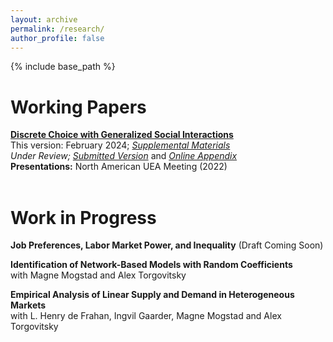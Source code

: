 ```yaml
---
layout: archive
permalink: /research/
author_profile: false
---
```


{% include base_path %}


Working Papers
======

[**Discrete Choice with Generalized Social Interactions**](/files/dcwgsi_paper.pdf)<br>
This version: February 2024; [*Supplemental Materials*](/files/dcwgsi_supplement.pdf)<br>
_Under Review;_ [*Submitted Version*](/files/dcwgsi_paper_ECTA.pdf) and [*Online Appendix*](/files/dcwgsi_supplement_ECTA.pdf)<br>
**Presentations:** North American UEA Meeting (2022)
<br><br>

Work in Progress
======
**Job Preferences, Labor Market Power, and Inequality** (Draft Coming Soon) <br>

**Identification of Network-Based Models with Random Coefficients**<br>
with Magne Mogstad and Alex Torgovitsky
<br>

**Empirical Analysis of Linear Supply and Demand in Heterogeneous Markets**<br>
with L. Henry de Frahan, Ingvil Gaarder, Magne Mogstad and Alex Torgovitsky
